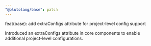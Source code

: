 ```yaml
---
"@plutolang/base": patch
---
```


feat(base): add extraConfigs attribute for project-level config support

Introduced an extraConfigs attribute in core components to enable additional project-level configurations.
